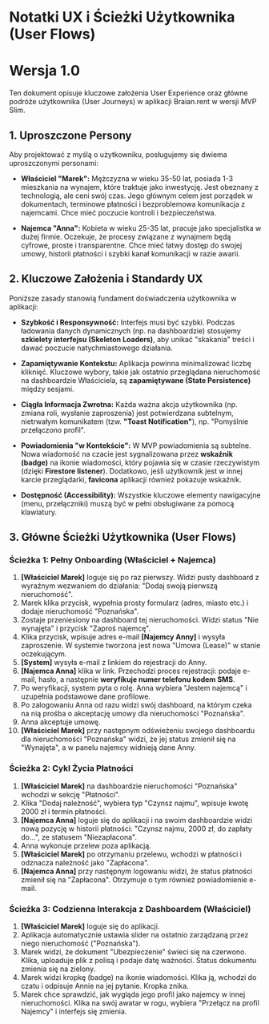 # Notatki UX i Ścieżki Użytkownika (User Flows)

# Wersja 1.0

Ten dokument opisuje kluczowe założenia User Experience oraz główne podróże użytkownika (User Journeys) w aplikacji Braian.rent w wersji MVP Slim.

## 1. Uproszczone Persony

Aby projektować z myślą o użytkowniku, posługujemy się dwiema uproszczonymi personami:

- **Właściciel "Marek":** Mężczyzna w wieku 35-50 lat, posiada 1-3 mieszkania na wynajem, które traktuje jako inwestycję. Jest obeznany z technologią, ale ceni swój czas. Jego głównym celem jest porządek w dokumentach, terminowe płatności i bezproblemowa komunikacja z najemcami. Chce mieć poczucie kontroli i bezpieczeństwa.

- **Najemca "Anna":** Kobieta w wieku 25-35 lat, pracuje jako specjalistka w dużej firmie. Oczekuje, że procesy związane z wynajmem będą cyfrowe, proste i transparentne. Chce mieć łatwy dostęp do swojej umowy, historii płatności i szybki kanał komunikacji w razie awarii.

## 2. Kluczowe Założenia i Standardy UX

Poniższe zasady stanowią fundament doświadczenia użytkownika w aplikacji:

- **Szybkość i Responsywność:** Interfejs musi być szybki. Podczas ładowania danych dynamicznych (np. na dashboardzie) stosujemy **szkielety interfejsu (Skeleton Loaders)**, aby unikać "skakania" treści i dawać poczucie natychmiastowego działania.

- **Zapamiętywanie Kontekstu:** Aplikacja powinna minimalizować liczbę kliknięć. Kluczowe wybory, takie jak ostatnio przeglądana nieruchomość na dashboardzie Właściciela, są **zapamiętywane (State Persistence)** między sesjami.

- **Ciągła Informacja Zwrotna:** Każda ważna akcja użytkownika (np. zmiana roli, wysłanie zaproszenia) jest potwierdzana subtelnym, nietrwałym komunikatem (tzw. **"Toast Notification"**), np. "Pomyślnie przełączono profil".

- **Powiadomienia "w Kontekście":** W MVP powiadomienia są subtelne. Nowa wiadomość na czacie jest sygnalizowana przez **wskaźnik (badge)** na ikonie wiadomości, który pojawia się w czasie rzeczywistym (dzięki **Firestore listener**). Dodatkowo, jeśli użytkownik jest w innej karcie przeglądarki, **favicona** aplikacji również pokazuje wskaźnik.

- **Dostępność (Accessibility):** Wszystkie kluczowe elementy nawigacyjne (menu, przełączniki) muszą być w pełni obsługiwane za pomocą klawiatury.

## 3. Główne Ścieżki Użytkownika (User Flows)

### Ścieżka 1: Pełny Onboarding (Właściciel + Najemca)

1.  **[Właściciel Marek]** loguje się po raz pierwszy. Widzi pusty dashboard z wyraźnym wezwaniem do działania: "Dodaj swoją pierwszą nieruchomość".
2.  Marek klika przycisk, wypełnia prosty formularz (adres, miasto etc.) i dodaje nieruchomość "Poznańska".
3.  Zostaje przeniesiony na dashboard tej nieruchomości. Widzi status "Nie wynajęta" i przycisk "Zaproś najemcę".
4.  Klika przycisk, wpisuje adres e-mail **[Najemcy Anny]** i wysyła zaproszenie. W systemie tworzona jest nowa "Umowa (Lease)" w stanie oczekującym.
5.  **[System]** wysyła e-mail z linkiem do rejestracji do Anny.
6.  **[Najemca Anna]** klika w link. Przechodzi proces rejestracji: podaje e-mail, hasło, a następnie **weryfikuje numer telefonu kodem SMS**.
7.  Po weryfikacji, system pyta o rolę. Anna wybiera "Jestem najemcą" i uzupełnia podstawowe dane profilowe.
8.  Po zalogowaniu Anna od razu widzi swój dashboard, na którym czeka na nią prośba o akceptację umowy dla nieruchomości "Poznańska".
9.  Anna akceptuje umowę.
10. **[Właściciel Marek]** przy następnym odświeżeniu swojego dashboardu dla nieruchomości "Poznańska" widzi, że jej status zmienił się na "Wynajęta", a w panelu najemcy widnieją dane Anny.

### Ścieżka 2: Cykl Życia Płatności

1.  **[Właściciel Marek]** na dashboardzie nieruchomości "Poznańska" wchodzi w sekcję "Płatności".
2.  Klika "Dodaj należność", wybiera typ "Czynsz najmu", wpisuje kwotę 2000 zł i termin płatności.
3.  **[Najemca Anna]** loguje się do aplikacji i na swoim dashboardzie widzi nową pozycję w historii płatności: "Czynsz najmu, 2000 zł, do zapłaty do...", ze statusem "Niezapłacona".
4.  Anna wykonuje przelew poza aplikacją.
5.  **[Właściciel Marek]** po otrzymaniu przelewu, wchodzi w płatności i odznacza należność jako "Zapłacona".
6.  **[Najemca Anna]** przy następnym logowaniu widzi, że status płatności zmienił się na "Zapłacona". Otrzymuje o tym również powiadomienie e-mail.

### Ścieżka 3: Codzienna Interakcja z Dashboardem (Właściciel)

1.  **[Właściciel Marek]** loguje się do aplikacji.
2.  Aplikacja automatycznie ustawia slider na ostatnio zarządzaną przez niego nieruchomość ("Poznańska").
3.  Marek widzi, że dokument "Ubezpieczenie" świeci się na czerwono. Klika, uploaduje plik z polisą i podaje datę ważności. Status dokumentu zmienia się na zielony.
4.  Marek widzi kropkę (badge) na ikonie wiadomości. Klika ją, wchodzi do czatu i odpisuje Annie na jej pytanie. Kropka znika.
5.  Marek chce sprawdzić, jak wygląda jego profil jako najemcy w innej nieruchomości. Klika na swój awatar w rogu, wybiera "Przełącz na profil Najemcy" i interfejs się zmienia.
